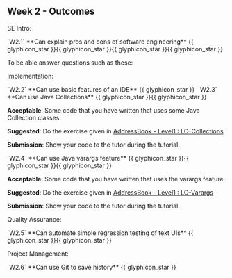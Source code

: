 <link rel="stylesheet" href="{{baseUrl}}/css/main.css">
<link rel="stylesheet" href="{{baseUrl}}/css/schedule.css">

<div class="website-content">

## Week 2 - Outcomes 

<div id="main">

<span class="activity-desc">SE Intro:</span>
<div class="indented">

<panel no-close>
  <span slot="header" class="panel-title"><md>`W2.1` **Can explain pros and cons of software engineering**</md> <span class="label label-success">{{ glyphicon_star }}{{ glyphicon_star }}{{ glyphicon_star }}{{ glyphicon_star }}</span>&nbsp;</span>

  <include src="../../book/softwareEngineering/introduction/prosAndCons/unit-inElsewhere-asFlat.md" boilerplate />
  <panel header="{{glyphicon_folder_close}} Evidence" expanded>
  
To be able answer questions such as these:

<include src="../../book/softwareEngineering/introduction/prosAndCons/q-essay-listProsAndCons.md"/>

  </panel>
</panel>

</div>
<p/>
<span class="activity-desc">Implementation:</span>
<div class="indented">

<panel no-close >
<span slot="header" class="panel-title"><md>`W2.2` **Can use basic features of an IDE**</md> <span class="label label-danger">{{ glyphicon_star }}&nbsp;</span></span>
  <include src="outcome-ide.md" />
</panel>

<!-- ==================================================================================================== -->

<panel no-close>
<span slot="header" class="panel-title"><md>`W2.3` **Can use Java Collections**</md> <span class="label label-warning">{{ glyphicon_star }}{{ glyphicon_star }}</span>&nbsp;</span>

  <include src="../../book/javaTools/collections/unit-inElsewhere-asFlat.md" boilerplate />
  <panel header="{{glyphicon_folder_close}} Evidence" expanded>

**Acceptable**: Some code that you have written that uses some Java Collection classes.

**Suggested**: Do the exercise given in [AddressBook - Level1 : LO-Collections]({{module_org}}/addressbook-level1#use-collections-lo-collections) 

**Submission**: Show your code to the tutor during the tutorial.

  </panel>
</panel>

<!-- ==================================================================================================== -->

<panel  no-close>
<span slot="header" class="panel-title"><md>`W2.4` **Can use Java varargs feature**</md> <span class="label label-info">{{ glyphicon_star }}{{ glyphicon_star }}{{ glyphicon_star }}</span>&nbsp;</span>

  <include src="../../book/javaTools/varargs/unit-inElsewhere-asFlat.md" boilerplate />
  <panel header="{{glyphicon_folder_close}} Evidence" expanded>

**Acceptable**: Some code that you have written that uses the varargs feature.

**Suggested**: Do the exercise given in [AddressBook - Level1 : LO-Varargs]({{module_org}}/addressbook-level1#use-varargs-lo-varargss) 

**Submission**: Show your code to the tutor during the tutorial.

  </panel>
</panel>

</div>
<p/><span class="activity-desc">Quality Assurance:</span>
<div class="indented">

<panel no-close >
<span slot="header" class="panel-title"><md>`W2.5` **Can automate simple regression testing of text UIs**</md> <span class="label label-warning">{{ glyphicon_star }}{{ glyphicon_star }}</span>&nbsp;</span>

  <include src="outcome-testing.md" />
</panel>

</div>
<p/><span class="activity-desc">Project Management:</span>
<div class="indented">

<panel no-close >
<span slot="header" class="panel-title"><md>`W2.6` **Can use Git to save history**</md> <span class="label label-danger">{{ glyphicon_star }}</span>&nbsp;</span>

  <include src="outcome-git.md" />
</panel>

</div>
</div>
</div>
